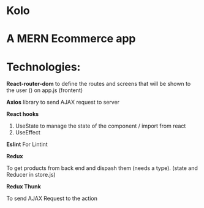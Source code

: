 # Kolo

# A MERN Ecommerce app

# Technologies:

**React-router-dom**
to define the routes and screens that will be shown to the user (<browser router>) on app.js (frontent)

**Axios**
library to send AJAX request to server

**React hooks**

1. UseState to manage the state of the component / import from react
2. UseEffect

**Eslint**
For Lintint

**Redux**

To get products from back end and dispash them (needs a type). (state and Reducer in store.js)

**Redux Thunk**

To send AJAX Request to the action
